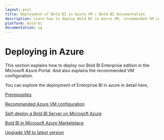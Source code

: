 ```yaml
---
layout: post
title: Deployment of Bold BI in Azure VM | Bold BI Documentation
description: Learn how to deploy Bold BI in Azure VM, recommended VM configuration and deploy from VM image in Azure Marketplace.
platform: bold-bi
documentation: ug
---
```


# Deploying in Azure

This section explains how to deploy our Bold BI Enterprise edition in the Microsoft Azure Portal. And also explains the recommended VM configuration.

You can explore the deployment of Enterprise BI in azure in detail here,

[Prerequisites](/deploying-bold-bi/deploying-in-azure/prerequisites-azure-vm/)

[Recommended Azure VM configuration](/deploying-bold-bi/deploying-in-azure/vm-configuration/)

[Self-deploy a Bold BI Server on Microsoft Azure](/deploying-bold-bi/deploying-in-azure/self-deploy-azure-vm/)

[Bold BI in Microsoft Azure Marketplace](/deploying-bold-bi/deploying-in-azure/new-azure-vm/)

[Upgrade VM to latest version](/deploying-bold-bi/deploying-in-azure/update-azure-vm/)